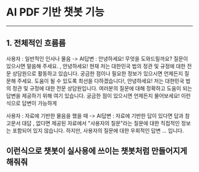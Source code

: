 # AI PDF 기반 챗봇 기능

---

## 1. 전체적인 흐름름

사용자 : 일반적인 인사나 물음 -> 
AI답변 : 안녕하세요! 무엇을 도와드릴까요? 질문이 있으시면 말씀해 주세요. , 안녕하세요! 현재 저는 대한민국 법의 정관 및 규정에 대한 전문 상담원으로 활동하고 있습니다. 궁금한 점이나 필요한 정보가 있으시면 언제든지 질문해 주세요. 도움이 될 수 있도록 최선을 다하겠습니다!, 안녕하세요! 저는 대한민국 법의 정관 및 규정에 대한 전문 상담원입니다. 여러분의 질문에 대해 정확하고 도움이 되는 답변을 제공하기 위해 여기 있습니다. 궁금한 점이 있으시면 언제든지 물어보세요! 이런식으로 답변이 가능하게

사용자 : 자료에 기반한 물음을 했을 때 ->
AI답변 : 자료에 기반한 답이 있다면 답과 참고문서 대답 , 없다면 제공된 자료에서 "사용자의 질문"라는 질문에 대한 직접적인 정보는 포함되어 있지 않습니다. 하지만, 사용자의 질문에 대한 우회적인 답변 ... 입니다.

이런식으로 챗봇이 실사용에 쓰이는 챗봇처럼 만들어지게 해줘줘
---
